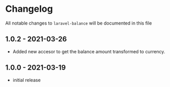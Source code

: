 # Changelog

All notable changes to `laravel-balance` will be documented in this file

## 1.0.2 - 2021-03-26

- Added new accesor to get the balance amount transformed to currency.

## 1.0.0 - 2021-03-19

- initial release
